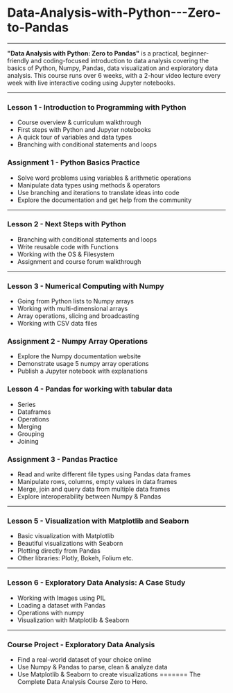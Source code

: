 # Data-Analysis-with-Python---Zero-to-Pandas

---

**"Data Analysis with Python: Zero to Pandas"** is a practical, beginner-friendly and coding-focused introduction to data analysis covering the basics of Python, Numpy, Pandas, data visualization and exploratory data analysis. This course runs over 6 weeks, with a 2-hour video lecture every week with live interactive coding using Jupyter notebooks. 


---


### Lesson 1 - Introduction to Programming with Python

- Course overview & curriculum walkthrough
- First steps with Python and Jupyter notebooks
- A quick tour of variables and data types
- Branching with conditional statements and loops

### Assignment 1 - Python Basics Practice

- Solve word problems using variables & arithmetic operations
- Manipulate data types using methods & operators
- Use branching and iterations to translate ideas into code
- Explore the documentation and get help from the community

---

### Lesson 2 - Next Steps with Python

- Branching with conditional statements and loops
- Write reusable code with Functions
- Working with the OS & Filesystem
- Assignment and course forum walkthrough

---

### Lesson 3 - Numerical Computing with Numpy

- Going from Python lists to Numpy arrays
- Working with multi-dimensional arrays
- Array operations, slicing and broadcasting
- Working with CSV data files

### Assignment 2 - Numpy Array Operations

- Explore the Numpy documentation website
- Demonstrate usage 5 numpy array operations
- Publish a Jupyter notebook with explanations

### Lesson 4 - Pandas for working with tabular data

- Series
- Dataframes
- Operations
- Merging
- Grouping 
- Joining

### Assignment 3 - Pandas Practice

- Read and write different file types using Pandas data frames
- Manipulate rows, columns, empty values in data frames
- Merge, join and query data from multiple data frames
- Explore interoperability between Numpy & Pandas

---

### Lesson 5 - Visualization with Matplotlib and Seaborn

- Basic visualization with Matplotlib
- Beautiful visualizations with Seaborn
- Plotting directly from Pandas
- Other libraries: Plotly, Bokeh, Folium etc.

---

### Lesson 6 - Exploratory Data Analysis: A Case Study

- Working with Images using PIL
- Loading a dataset with Pandas
- Operations with numpy
- Visualization with Matplotlib & Seaborn

---

### Course Project - Exploratory Data Analysis

- Find a real-world dataset of your choice online
- Use Numpy & Pandas to parse, clean & analyze data
- Use Matplotlib & Seaborn to create visualizations
=======
The Complete Data Analysis Course Zero to Hero.


